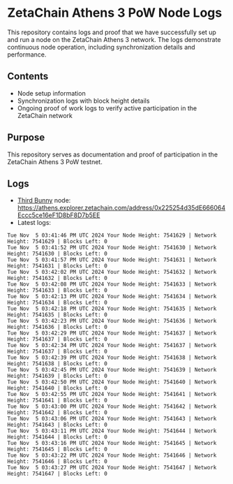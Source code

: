 # ZetaChain Athens 3 PoW Node Logs
This repository contains logs and proof that we have successfully set up and run a node on the ZetaChain Athens 3 network. The logs demonstrate continuous node operation, including synchronization details and performance.

## Contents
- Node setup information
- Synchronization logs with block height details
- Ongoing proof of work logs to verify active participation in the ZetaChain network

## Purpose
This repository serves as documentation and proof of participation in the ZetaChain Athens 3 PoW testnet.

## Logs

- [Third Bunny](https://thirdbunny.xyz/) node: https://athens.explorer.zetachain.com/address/0x225254d35dE666064Eccc5ce16eF1D8bF8D7b5EE
- Latest logs:
```
Tue Nov  5 03:41:46 PM UTC 2024 Your Node Height: 7541629 | Network Height: 7541629 | Blocks Left: 0
Tue Nov  5 03:41:52 PM UTC 2024 Your Node Height: 7541630 | Network Height: 7541630 | Blocks Left: 0
Tue Nov  5 03:41:57 PM UTC 2024 Your Node Height: 7541631 | Network Height: 7541631 | Blocks Left: 0
Tue Nov  5 03:42:02 PM UTC 2024 Your Node Height: 7541632 | Network Height: 7541632 | Blocks Left: 0
Tue Nov  5 03:42:08 PM UTC 2024 Your Node Height: 7541633 | Network Height: 7541633 | Blocks Left: 0
Tue Nov  5 03:42:13 PM UTC 2024 Your Node Height: 7541634 | Network Height: 7541634 | Blocks Left: 0
Tue Nov  5 03:42:18 PM UTC 2024 Your Node Height: 7541635 | Network Height: 7541635 | Blocks Left: 0
Tue Nov  5 03:42:23 PM UTC 2024 Your Node Height: 7541636 | Network Height: 7541636 | Blocks Left: 0
Tue Nov  5 03:42:29 PM UTC 2024 Your Node Height: 7541637 | Network Height: 7541637 | Blocks Left: 0
Tue Nov  5 03:42:34 PM UTC 2024 Your Node Height: 7541637 | Network Height: 7541637 | Blocks Left: 0
Tue Nov  5 03:42:39 PM UTC 2024 Your Node Height: 7541638 | Network Height: 7541638 | Blocks Left: 0
Tue Nov  5 03:42:45 PM UTC 2024 Your Node Height: 7541639 | Network Height: 7541639 | Blocks Left: 0
Tue Nov  5 03:42:50 PM UTC 2024 Your Node Height: 7541640 | Network Height: 7541640 | Blocks Left: 0
Tue Nov  5 03:42:55 PM UTC 2024 Your Node Height: 7541641 | Network Height: 7541641 | Blocks Left: 0
Tue Nov  5 03:43:00 PM UTC 2024 Your Node Height: 7541642 | Network Height: 7541642 | Blocks Left: 0
Tue Nov  5 03:43:06 PM UTC 2024 Your Node Height: 7541643 | Network Height: 7541643 | Blocks Left: 0
Tue Nov  5 03:43:11 PM UTC 2024 Your Node Height: 7541644 | Network Height: 7541644 | Blocks Left: 0
Tue Nov  5 03:43:16 PM UTC 2024 Your Node Height: 7541645 | Network Height: 7541645 | Blocks Left: 0
Tue Nov  5 03:43:22 PM UTC 2024 Your Node Height: 7541646 | Network Height: 7541646 | Blocks Left: 0
Tue Nov  5 03:43:27 PM UTC 2024 Your Node Height: 7541647 | Network Height: 7541647 | Blocks Left: 0
```
